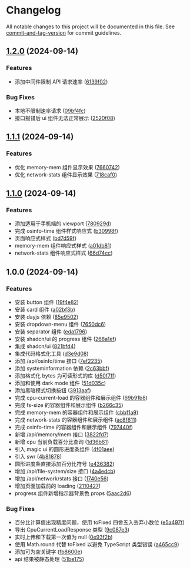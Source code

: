 # Changelog

All notable changes to this project will be documented in this file. See [commit-and-tag-version](https://github.com/absolute-version/commit-and-tag-version) for commit guidelines.

## [1.2.0](https://github.com/myesn/system-performance-dashboard/compare/v1.1.1...v1.2.0) (2024-09-14)


### Features

* 添加中间件限制 API 请求速率 ([6139f02](https://github.com/myesn/system-performance-dashboard/commit/6139f0250be330386ed9dbed8030fa0b96838a0f))


### Bug Fixes

* 本地不限制速率请求 ([09bf4fc](https://github.com/myesn/system-performance-dashboard/commit/09bf4fcb64e4257b1bb3c038b846baab8af72692))
* 接口报错后 ui 组件无法正常展示 ([2520f08](https://github.com/myesn/system-performance-dashboard/commit/2520f08339db6c9b0df9825203b0750701e1d10b))

## [1.1.1](https://github.com/myesn/system-performance-dashboard/compare/v1.1.0...v1.1.1) (2024-09-14)


### Features

* 优化 memory-mem 组件显示效果 ([7660742](https://github.com/myesn/system-performance-dashboard/commit/76607425eec6bf496868a635dd2021939a22d536))
* 优化 network-stats 组件显示效果 ([718caf0](https://github.com/myesn/system-performance-dashboard/commit/718caf0aca944a55958156c746e9298476cad5e6))

## [1.1.0](https://github.com/myesn/system-performance-dashboard/compare/v1.0.0...v1.1.0) (2024-09-14)


### Features

* 添加适用于手机端的 viewport ([780929d](https://github.com/myesn/system-performance-dashboard/commit/780929d2b8b4f1d1dc50bbcb73206c3ba4f243f6))
* 完成 osinfo-time 组件样式响应式 ([b30998f](https://github.com/myesn/system-performance-dashboard/commit/b30998fd4dd493775c3fe9fdcda92075af6f0422))
* 页面响应式样式 ([bd7d59f](https://github.com/myesn/system-performance-dashboard/commit/bd7d59f971b84a0459d97420390b173ba00db2ab))
* memory-mem 组件响应式样式 ([a01db81](https://github.com/myesn/system-performance-dashboard/commit/a01db81d5e15985ee7cb1c94040e114d14461032))
* network-stats 组件响应式样式 ([66d74cc](https://github.com/myesn/system-performance-dashboard/commit/66d74cc16f8e31fbd033a5f3b384a41d7711da02))

## 1.0.0 (2024-09-14)


### Features

* 安装 button 组件 ([19f4e82](https://github.com/myesn/system-performance-dashboard/commit/19f4e82eb7721113c1976c5487de963e3b1117e2))
* 安装 card 组件 ([a02bf3b](https://github.com/myesn/system-performance-dashboard/commit/a02bf3b337d6e7c3f45a7ba6bef767ecb379a958))
* 安装 dayjs 依赖 ([85e9502](https://github.com/myesn/system-performance-dashboard/commit/85e9502e4ae2c29f4e23df3f076b5169cecf0eff))
* 安装 dropdown-menu 组件 ([7650dc6](https://github.com/myesn/system-performance-dashboard/commit/7650dc684980e93f13690e46d030bbc84ecc4a0d))
* 安装 separator 组件 ([eda1796](https://github.com/myesn/system-performance-dashboard/commit/eda1796a1452791393574295ccc8c34db4ea2fec))
* 安装 shadcn/ui 的 progress 组件 ([268a1ef](https://github.com/myesn/system-performance-dashboard/commit/268a1efe180e675f0f17dd5202f8fd8893f01a52))
* 集成 shadcn/ui ([821bfd4](https://github.com/myesn/system-performance-dashboard/commit/821bfd4487ca42deea8ed4e68653dcbc3674f162))
* 集成代码格式化工具 ([d3e9d08](https://github.com/myesn/system-performance-dashboard/commit/d3e9d08fdcfbc249c6ca177b03f4a7e89c840cc0))
* 添加 /api/osinfo/time 接口 ([7ef2235](https://github.com/myesn/system-performance-dashboard/commit/7ef2235b7032cb2003c3638c0d9a2c44be2b3026))
* 添加 systeminformation 依赖 ([2c63bbf](https://github.com/myesn/system-performance-dashboard/commit/2c63bbfc2a1465a050c920113431e4ab8d49af80))
* 添加格式化 bytes 为可读形式的库 ([d50f7ff](https://github.com/myesn/system-performance-dashboard/commit/d50f7ffa8534f78ad2528b084d7392ca57caa20d))
* 添加和使用 dark mode 组件 ([51d035c](https://github.com/myesn/system-performance-dashboard/commit/51d035c0e15fed477bff9e6fd16d28b5e559b330))
* 添加黑暗模式切换按钮 ([3913aaf](https://github.com/myesn/system-performance-dashboard/commit/3913aaf8413db7cb76edcae150505ac2a645db47))
* 完成 cpu-current-load 的容器组件和展示组件 ([69b91b8](https://github.com/myesn/system-performance-dashboard/commit/69b91b845f66e5a4ec1317c1e9d61ded3b75bc16))
* 完成 fs-size 的容器组件和展示组件 ([b266c35](https://github.com/myesn/system-performance-dashboard/commit/b266c35dc9c8593b7f740494d30773bc803fe3d8))
* 完成 memory-mem 的容器组件和展示组件 ([cbbf1a9](https://github.com/myesn/system-performance-dashboard/commit/cbbf1a9f4f7dafb8b005b6a4962b9a06cf93900a))
* 完成 network-stats 的容器组件和展示组件 ([ac8f611](https://github.com/myesn/system-performance-dashboard/commit/ac8f611d0906ef0a45f0f2bca3950ae03594f599))
* 完成 osinfo-time 的容器组件和展示组件 ([797440f](https://github.com/myesn/system-performance-dashboard/commit/797440f9f9839d18e92f0049284b8591771f4f8d))
* 新增 /api/memory/mem 接口 ([3822fd7](https://github.com/myesn/system-performance-dashboard/commit/3822fd72238413de3e31123b8cc61aad2edbe6fa))
* 新增 cpu 当前负载百分比查询 ([1d36b61](https://github.com/myesn/system-performance-dashboard/commit/1d36b6121967e76a81e8ef8cac6b3a1656fb34ad))
* 引入 magic ui 的圆形进度条组件 ([4f01aee](https://github.com/myesn/system-performance-dashboard/commit/4f01aee856b2c899c2341a0fbfade1b8bf8d434f))
* 引入 swr ([4b81878](https://github.com/myesn/system-performance-dashboard/commit/4b818787f545311f605919b4ebdfc0eb1db9b10b))
* 圆形进度条直接添加百分比符号 ([e436382](https://github.com/myesn/system-performance-dashboard/commit/e4363822800eb0e283908ecd30d2f263939879e0))
* 增加 /api/file-system/size 接口 ([4a4edcb](https://github.com/myesn/system-performance-dashboard/commit/4a4edcb65bd5b889d64ea7e4781bf02c08fb5f3a))
* 增加 /api/network/stats 接口 ([1740e56](https://github.com/myesn/system-performance-dashboard/commit/1740e562baca8f3476a24ccf341504b09bbe8704))
* 增加页面加载前的 loading ([2110427](https://github.com/myesn/system-performance-dashboard/commit/21104272c659cbbec460eeb18382fbfa69a3209d))
* progress 组件新增指示器背景色 props ([5aac2d6](https://github.com/myesn/system-performance-dashboard/commit/5aac2d65bb8edefa0fa72b1f2117dbcce1211885))


### Bug Fixes

* 百分比计算值出现精度问题，使用 toFixed 四舍五入丢弃小数位 ([e5a497f](https://github.com/myesn/system-performance-dashboard/commit/e5a497f05dc7631a7ee4b23094d06a1ccd80b1bf))
* 导出 CpuCurrentLoadResponse  类型 ([9c087e3](https://github.com/myesn/system-performance-dashboard/commit/9c087e31c69947d9ef7d4cf2a5460728973e855d))
* 实时上传和下载第一次值为 null ([0e93f2b](https://github.com/myesn/system-performance-dashboard/commit/0e93f2b34bb193556aa6dd23d8207e09379ac14e))
* 使用 Math.round 代替 toFixed 以避免 TypeScript 类型错误 ([a465cc9](https://github.com/myesn/system-performance-dashboard/commit/a465cc9926312a4732d62098b29a77c3b1bf66ba))
* 添加可为空关键字 ([fb8600e](https://github.com/myesn/system-performance-dashboard/commit/fb8600e20e40019a9c0910a2333b5456b1138e48))
* api 结果被静态处理 ([51be175](https://github.com/myesn/system-performance-dashboard/commit/51be1752f1e07ab29fc3e4fb250e09115a6b3ef5))
